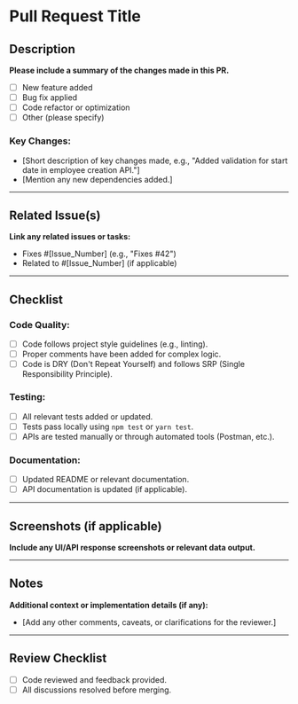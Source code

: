 # Pull Request Title

## Description

**Please include a summary of the changes made in this PR.**
- [ ] New feature added
- [ ] Bug fix applied
- [ ] Code refactor or optimization
- [ ] Other (please specify)

### Key Changes:
- [Short description of key changes made, e.g., "Added validation for start date in employee creation API."]
- [Mention any new dependencies added.]

---

## Related Issue(s)

**Link any related issues or tasks:**
- Fixes #[Issue_Number] (e.g., "Fixes #42")
- Related to #[Issue_Number] (if applicable)

---

## Checklist

### Code Quality:
- [ ] Code follows project style guidelines (e.g., linting).
- [ ] Proper comments have been added for complex logic.
- [ ] Code is DRY (Don't Repeat Yourself) and follows SRP (Single Responsibility Principle).

### Testing:
- [ ] All relevant tests added or updated.
- [ ] Tests pass locally using `npm test` or `yarn test`.
- [ ] APIs are tested manually or through automated tools (Postman, etc.).

### Documentation:
- [ ] Updated README or relevant documentation.
- [ ] API documentation is updated (if applicable).

---

## Screenshots (if applicable)

**Include any UI/API response screenshots or relevant data output.**

---

## Notes

**Additional context or implementation details (if any):**
- [Add any other comments, caveats, or clarifications for the reviewer.]

---

## Review Checklist

- [ ] Code reviewed and feedback provided.
- [ ] All discussions resolved before merging.
